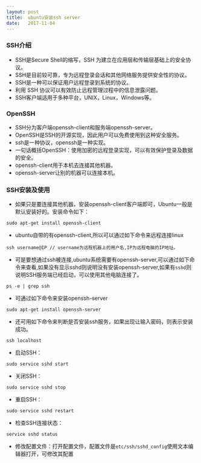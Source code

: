 ```yaml
---
layout: post                      
title:  ubuntu安装ssh server
date:   2017-11-04      
---
```


### SSH介绍
* SSH是Secure Shell的缩写，SSH 为建立在应用层和传输层基础上的安全协议。
* SSH是目前较可靠，专为远程登录会话和其他网络服务提供安全性的协议。
* SSH是一种可以保证用户远程登录到系统的协议。
* 利用 SSH 协议可以有效防止远程管理过程中的信息泄露问题。
* SSH客户端适用于多种平台，UNIX，Linux，Windows等。

### OpenSSH
* SSH分为客户端openssh-client和服务端openssh-server。
* OpenSSH是SSH的开源实现，因此用户可以免费使用到这种安全服务。
* ssh是一种协议，openssh是一种实现。
* 一句话概括OpenSSH：使用加密的远程登录实现，可以有效保护登录及数据的安全。
* openssh-client用于本机去连接其他机器。
* openssh-server让别的机器可以连接本机。

### SSH安装及使用
* 如果只是要连接其他机器，安装openssh-client客户端即可，Ubuntu一般是默认安装好的。安装命令如下：
```
sudo apt-get install openssh-client 
```
* ubuntu自带的有openssh-client,所以可以通过如下命令来远程连接linux
```
ssh username@IP // username为远程机器上的用户名,IP为远程电脑的IP地址。
```
* 可是要想通过ssh被连接,ubuntu系统需要有openssh-server,可以通过如下命令来查看,如果没有显示sshd则说明没有安装openssh-server,如果有```sshd```则说明SSH服务端已经启动，可以使用其他电脑连接了。
```
ps -e | grep ssh
```
* 可通过如下命令来安装openssh-server
```
sudo apt-get install openssh-server
```
* 还可用如下命令来判断是否安装ssh服务，如果出现让输入密码，则表示安装成功。
```
ssh localhost
```
* 启动SSH：
```
sudo service sshd start
```
* 关闭SSH：
```
sudo service sshd stop
```
* 重启SSH：
```
sudo service sshd restart
```
* 检查SSH连接状态：
```
service sshd status
```
* 修改配置文件：打开配置文件，配置文件是```etc/ssh/sshd_config```使用文本编辑器打开，可修改其配置








